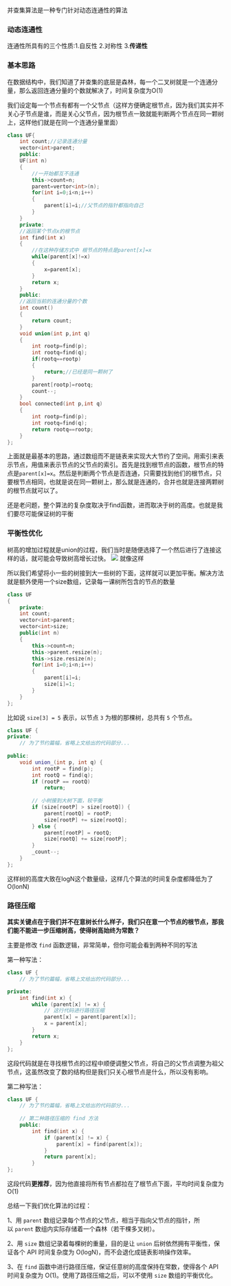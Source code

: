 并查集算法是一种专门针对动态连通性的算法

### 动态连通性
连通性所具有的三个性质:1.自反性 2.对称性 3.**传递性**

### 基本思路
在数据结构中，我们知道了并查集的底层是森林，每一个二叉树就是一个连通分量，那么返回连通分量的个数就解决了，时间复杂度为O(1)

我们设定每一个节点有都有一个父节点（这样方便确定根节点，因为我们其实并不关心子节点是谁，而是关心父节点，因为根节点一致就能判断两个节点在同一颗树上，这样他们就是在同一个连通分量里面）

```cpp
class UF{
	int count;//记录连通分量
	vector<int>parent;
	public:
	UF(int n)
	{
		//一开始都互不连通
		this->count=n;
		parent=vertor<int>(n);
		for(int i=0;i<n;i++)
		{
			parent[i]=i;//父节点的指针都指向自己
		}
	}
	private:
	//返回某个节点x的根节点
	int find(int x)
	{
		//在这种存储方式中 根节点的特点是parent[x]=x
		while(parent[x]!=x)
		{
			x=parent[x];
		}
		return x;
	}
	public:
	//返回当前的连通分量的个数
	int count()
	{
		return count;
	}
	void union(int p,int q)
	{
		int rootp=find(p);
		int rootq=find(q);
		if(rootq==rootp)
		{
			return;//已经是同一颗树了
		}
		parent[rootp]=rootq;
		count--;
	}
	bool connected(int p,int q)
	{
		int rootp=find(p);
		int rootq=find(q);
		return rootq==rootp;
	}
};
```
上面就是最基本的思路，通过数组而不是链表来实现大大节约了空间。用索引来表示节点，用值来表示节点的父节点的索引。首先是找到根节点的函数，根节点的特点是`parent[x]=x`。然后是判断两个节点是否连通，只需要找到他们的根节点，只要根节点相同，也就是说在同一颗树上，那么就是连通的，合并也就是连接两颗树的根节点就可以了。

还是老问题，整个算法的复杂度取决于find函数，进而取决于树的高度。也就是我们要尽可能保证树的平衡

### 平衡性优化
树高的增加过程就是union的过程，我们当时是随便选择了一个然后进行了连接这样的话，就可能会导致树高增长过快。
![](https://pic1.imgdb.cn/item/682000c758cb8da5c8eb98ba.png)
就像这样

所以我们希望将小一些的树接到大一些树的下面，这样就可以更加平衡。解决方法就是额外使用一个size数组，记录每一课树所包含的节点的数量
```cpp
class UF
{
	private:
	int count;
	vector<int>parent;
	vector<int>size;
	public(int n)
	{
		this->count=n;
		this->parent.resize(n);
		this->size.resize(n);
		for(int i=0;i<n;i++)
		{
			parent[i]=i;
			size[i]=1;
		}
	}
};
```
比如说 `size[3] = 5` 表示，以节点 `3` 为根的那棵树，总共有 `5` 个节点。
```cpp
class UF {
private:
    // 为了节约篇幅，省略上文给出的代码部分...
    
public:
    void union_(int p, int q) {
        int rootP = find(p);
        int rootQ = find(q);
        if (rootP == rootQ)
            return;
        
        // 小树接到大树下面，较平衡
        if (size[rootP] > size[rootQ]) {
            parent[rootQ] = rootP;
            size[rootP] += size[rootQ];
        } else {
            parent[rootP] = rootQ;
            size[rootQ] += size[rootP];
        }
        _count--;
    }
};
```
这样树的高度大致在logN这个数量级，这样几个算法的时间复杂度都降低为了O(lonN)

### 路径压缩
**其实关键点在于我们并不在意树长什么样子，我们只在意一个节点的根节点，那我们能不能进一步压缩树高，使得树高始终为常数？**

主要是修改 `find` 函数逻辑，非常简单，但你可能会看到两种不同的写法

第一种写法：
```cpp
class UF {
    // 为了节约篇幅，省略上文给出的代码部分...

private:
    int find(int x) {
        while (parent[x] != x) {
            // 这行代码进行路径压缩
            parent[x] = parent[parent[x]];
            x = parent[x];
        }
        return x;
    }
};
```
这段代码就是在寻找根节点的过程中顺便调整父节点，将自己的父节点调整为祖父节点，这虽然改变了数的结构但是我们只关心根节点是什么，所以没有影响。

第二种写法：
```cpp
class UF {
    // 为了节约篇幅，省略上文给出的代码部分...
    
    // 第二种路径压缩的 find 方法
    public:
        int find(int x) {
            if (parent[x] != x) {
                parent[x] = find(parent[x]);
            }
            return parent[x];
        }
};
```
这段代码**更推荐**，因为他直接将所有节点都拉在了根节点下面，平均时间复杂度为O(1)

总结一下我们优化算法的过程：

1、用 `parent` 数组记录每个节点的父节点，相当于指向父节点的指针，所以 `parent` 数组内实际存储着一个森林（若干棵多叉树）。

2、用 `size` 数组记录着每棵树的重量，目的是让 `union` 后树依然拥有平衡性，保证各个 API 时间复杂度为 O(logN)，而不会退化成链表影响操作效率。

3、在 `find` 函数中进行路径压缩，保证任意树的高度保持在常数，使得各个 API 时间复杂度为 O(1)。使用了路径压缩之后，可以不使用 `size` 数组的平衡优化。